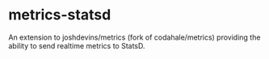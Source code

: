metrics-statsd
==============

An extension to joshdevins/metrics (fork of codahale/metrics) providing the ability to send realtime metrics to StatsD.
